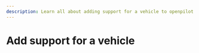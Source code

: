 ```yaml
---
description: Learn all about adding support for a vehicle to openpilot.
---
```


# Add support for a vehicle